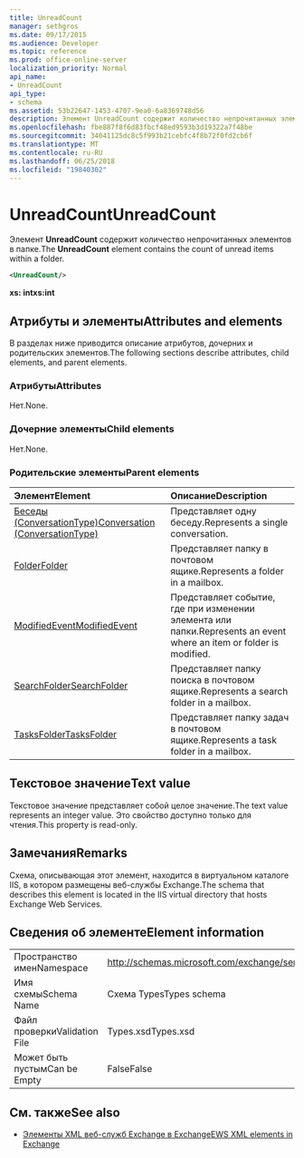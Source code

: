 ```yaml
---
title: UnreadCount
manager: sethgros
ms.date: 09/17/2015
ms.audience: Developer
ms.topic: reference
ms.prod: office-online-server
localization_priority: Normal
api_name:
- UnreadCount
api_type:
- schema
ms.assetid: 53b22647-1453-4707-9ea0-6a8369748d56
description: Элемент UnreadCount содержит количество непрочитанных элементов в папке.
ms.openlocfilehash: fbe887f8f6d83fbcf48ed9593b3d19322a7f48be
ms.sourcegitcommit: 34041125dc8c5f993b21cebfc4f8b72f0fd2cb6f
ms.translationtype: MT
ms.contentlocale: ru-RU
ms.lasthandoff: 06/25/2018
ms.locfileid: "19840302"
---
```

# <a name="unreadcount"></a><span data-ttu-id="d6f79-103">UnreadCount</span><span class="sxs-lookup"><span data-stu-id="d6f79-103">UnreadCount</span></span>

<span data-ttu-id="d6f79-104">Элемент **UnreadCount** содержит количество непрочитанных элементов в папке.</span><span class="sxs-lookup"><span data-stu-id="d6f79-104">The **UnreadCount** element contains the count of unread items within a folder.</span></span> 
  
```XML
<UnreadCount/>
```

 <span data-ttu-id="d6f79-105">**xs: int**</span><span class="sxs-lookup"><span data-stu-id="d6f79-105">**xs:int**</span></span>
## <a name="attributes-and-elements"></a><span data-ttu-id="d6f79-106">Атрибуты и элементы</span><span class="sxs-lookup"><span data-stu-id="d6f79-106">Attributes and elements</span></span>

<span data-ttu-id="d6f79-107">В разделах ниже приводится описание атрибутов, дочерних и родительских элементов.</span><span class="sxs-lookup"><span data-stu-id="d6f79-107">The following sections describe attributes, child elements, and parent elements.</span></span>
  
### <a name="attributes"></a><span data-ttu-id="d6f79-108">Атрибуты</span><span class="sxs-lookup"><span data-stu-id="d6f79-108">Attributes</span></span>

<span data-ttu-id="d6f79-109">Нет.</span><span class="sxs-lookup"><span data-stu-id="d6f79-109">None.</span></span>
  
### <a name="child-elements"></a><span data-ttu-id="d6f79-110">Дочерние элементы</span><span class="sxs-lookup"><span data-stu-id="d6f79-110">Child elements</span></span>

<span data-ttu-id="d6f79-111">Нет.</span><span class="sxs-lookup"><span data-stu-id="d6f79-111">None.</span></span>
  
### <a name="parent-elements"></a><span data-ttu-id="d6f79-112">Родительские элементы</span><span class="sxs-lookup"><span data-stu-id="d6f79-112">Parent elements</span></span>

|<span data-ttu-id="d6f79-113">**Элемент**</span><span class="sxs-lookup"><span data-stu-id="d6f79-113">**Element**</span></span>|<span data-ttu-id="d6f79-114">**Описание**</span><span class="sxs-lookup"><span data-stu-id="d6f79-114">**Description**</span></span>|
|:-----|:-----|
|[<span data-ttu-id="d6f79-115">Беседы (ConversationType)</span><span class="sxs-lookup"><span data-stu-id="d6f79-115">Conversation (ConversationType)</span></span>](conversation-conversationtype.md) <br/> |<span data-ttu-id="d6f79-116">Представляет одну беседу.</span><span class="sxs-lookup"><span data-stu-id="d6f79-116">Represents a single conversation.</span></span>  <br/> |
|[<span data-ttu-id="d6f79-117">Folder</span><span class="sxs-lookup"><span data-stu-id="d6f79-117">Folder</span></span>](folder.md) <br/> |<span data-ttu-id="d6f79-118">Представляет папку в почтовом ящике.</span><span class="sxs-lookup"><span data-stu-id="d6f79-118">Represents a folder in a mailbox.</span></span>  <br/> |
|[<span data-ttu-id="d6f79-119">ModifiedEvent</span><span class="sxs-lookup"><span data-stu-id="d6f79-119">ModifiedEvent</span></span>](modifiedevent.md) <br/> |<span data-ttu-id="d6f79-120">Представляет событие, где при изменении элемента или папки.</span><span class="sxs-lookup"><span data-stu-id="d6f79-120">Represents an event where an item or folder is modified.</span></span>  <br/> |
|[<span data-ttu-id="d6f79-121">SearchFolder</span><span class="sxs-lookup"><span data-stu-id="d6f79-121">SearchFolder</span></span>](searchfolder.md) <br/> |<span data-ttu-id="d6f79-122">Представляет папку поиска в почтовом ящике.</span><span class="sxs-lookup"><span data-stu-id="d6f79-122">Represents a search folder in a mailbox.</span></span>  <br/> |
|[<span data-ttu-id="d6f79-123">TasksFolder</span><span class="sxs-lookup"><span data-stu-id="d6f79-123">TasksFolder</span></span>](tasksfolder.md) <br/> |<span data-ttu-id="d6f79-124">Представляет папку задач в почтовом ящике.</span><span class="sxs-lookup"><span data-stu-id="d6f79-124">Represents a task folder in a mailbox.</span></span>  <br/> |
   
## <a name="text-value"></a><span data-ttu-id="d6f79-125">Текстовое значение</span><span class="sxs-lookup"><span data-stu-id="d6f79-125">Text value</span></span>

<span data-ttu-id="d6f79-126">Текстовое значение представляет собой целое значение.</span><span class="sxs-lookup"><span data-stu-id="d6f79-126">The text value represents an integer value.</span></span> <span data-ttu-id="d6f79-127">Это свойство доступно только для чтения.</span><span class="sxs-lookup"><span data-stu-id="d6f79-127">This property is read-only.</span></span>
  
## <a name="remarks"></a><span data-ttu-id="d6f79-128">Замечания</span><span class="sxs-lookup"><span data-stu-id="d6f79-128">Remarks</span></span>

<span data-ttu-id="d6f79-129">Схема, описывающая этот элемент, находится в виртуальном каталоге IIS, в котором размещены веб-службы Exchange.</span><span class="sxs-lookup"><span data-stu-id="d6f79-129">The schema that describes this element is located in the IIS virtual directory that hosts Exchange Web Services.</span></span>
  
## <a name="element-information"></a><span data-ttu-id="d6f79-130">Сведения об элементе</span><span class="sxs-lookup"><span data-stu-id="d6f79-130">Element information</span></span>

|||
|:-----|:-----|
|<span data-ttu-id="d6f79-131">Пространство имен</span><span class="sxs-lookup"><span data-stu-id="d6f79-131">Namespace</span></span>  <br/> |http://schemas.microsoft.com/exchange/services/2006/types  <br/> |
|<span data-ttu-id="d6f79-132">Имя схемы</span><span class="sxs-lookup"><span data-stu-id="d6f79-132">Schema Name</span></span>  <br/> |<span data-ttu-id="d6f79-133">Схема Types</span><span class="sxs-lookup"><span data-stu-id="d6f79-133">Types schema</span></span>  <br/> |
|<span data-ttu-id="d6f79-134">Файл проверки</span><span class="sxs-lookup"><span data-stu-id="d6f79-134">Validation File</span></span>  <br/> |<span data-ttu-id="d6f79-135">Types.xsd</span><span class="sxs-lookup"><span data-stu-id="d6f79-135">Types.xsd</span></span>  <br/> |
|<span data-ttu-id="d6f79-136">Может быть пустым</span><span class="sxs-lookup"><span data-stu-id="d6f79-136">Can be Empty</span></span>  <br/> |<span data-ttu-id="d6f79-137">False</span><span class="sxs-lookup"><span data-stu-id="d6f79-137">False</span></span>  <br/> |
   
## <a name="see-also"></a><span data-ttu-id="d6f79-138">См. также</span><span class="sxs-lookup"><span data-stu-id="d6f79-138">See also</span></span>



- [<span data-ttu-id="d6f79-139">Элементы XML веб-служб Exchange в Exchange</span><span class="sxs-lookup"><span data-stu-id="d6f79-139">EWS XML elements in Exchange</span></span>](ews-xml-elements-in-exchange.md)


